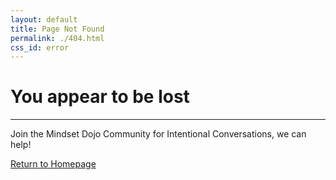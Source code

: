 ```yaml
---
layout: default
title: Page Not Found
permalink: ./404.html
css_id: error
---
```


<h1>You appear to be lost</h1>
<hr>
<p>Join the Mindset Dojo Community for Intentional Conversations, we can help!</p>
<div class="md-cta-group">
    <a href="./">Return to Homepage</a>
</div>